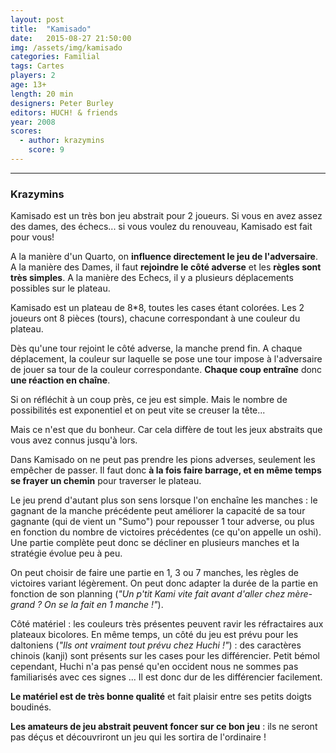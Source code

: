 ```yaml
---
layout: post
title:  "Kamisado"
date:   2015-08-27 21:50:00
img: /assets/img/kamisado
categories: Familial
tags: Cartes
players: 2
age: 13+
length: 20 min
designers: Peter Burley
editors: HUCH! & friends
year: 2008
scores:
  - author: krazymins
    score: 9
---
```


---

### Krazymins

Kamisado est un très bon jeu abstrait pour 2 joueurs. Si vous en avez assez des dames, des échecs... si vous voulez du renouveau, Kamisado est fait pour vous!

A la manière d'un Quarto, on **influence directement le jeu de l'adversaire**. A la manière des Dames, il faut **rejoindre le côté adverse** et les **règles sont très simples**. A la manière des Echecs, il y a plusieurs déplacements possibles sur le plateau.

Kamisado est un plateau de 8*8, toutes les cases étant colorées. Les 2 joueurs ont 8 pièces (tours), chacune correspondant à une couleur du plateau.

Dès qu'une tour rejoint le côté adverse, la manche prend fin. A chaque déplacement, la couleur sur laquelle se pose une tour impose à l'adversaire de jouer sa tour de la couleur correspondante. **Chaque coup entraîne** donc **une réaction en chaîne**.

Si on réfléchit à un coup près, ce jeu est simple. Mais le nombre de possibilités est exponentiel et on peut vite se creuser la tête...

Mais ce n'est que du bonheur. Car cela diffère de tout les jeux abstraits que vous avez connus jusqu'à lors.

Dans Kamisado on ne peut pas prendre les pions adverses, seulement les empêcher de passer. Il faut donc **à la fois faire barrage, et en même temps se frayer un chemin** pour traverser le plateau.

Le jeu prend d'autant plus son sens lorsque l'on enchaîne les manches : le gagnant de la manche précédente peut améliorer la capacité de sa tour gagnante (qui de vient un "Sumo") pour repousser 1 tour adverse, ou plus en fonction du nombre de victoires précédentes (ce qu'on appelle un oshi). Une partie complète peut donc se décliner en plusieurs manches et la stratégie évolue peu à peu.

On peut choisir de faire une partie en 1, 3 ou 7 manches, les règles de victoires variant légèrement. On peut donc adapter la durée de la partie en fonction de son planning (*"Un p'tit Kami vite fait avant d'aller chez mère-grand ? On se la fait en 1 manche !"*).  

Côté matériel : les couleurs très présentes peuvent ravir les réfractaires aux plateaux bicolores. En même temps, un côté du jeu est prévu pour les daltoniens (*"Ils ont vraiment tout prévu chez Huchi !"*) : des caractères chinois (kanji) sont présents sur les cases pour les différencier. Petit bémol cependant, Huchi n'a pas pensé qu'en occident nous ne sommes pas familiarisés avec ces signes ... Il est donc dur de les différencier facilement.

**Le matériel est de très bonne qualité** et fait plaisir entre ses petits doigts boudinés.

**Les amateurs de jeu abstrait peuvent foncer sur ce bon jeu** : ils ne seront pas déçus et découvriront un jeu qui les sortira de l'ordinaire !
